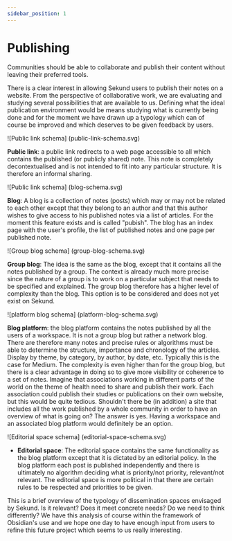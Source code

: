 ```yaml
---
sidebar_position: 1
---
```


# Publishing

Communities should be able to collaborate and publish their content without leaving their preferred tools.

There is a clear interest in allowing Sekund users to publish their notes on a website. From the perspective of collaborative work, we are evaluating and studying several possibilities that are available to us. Defining what the ideal publication environment would be means studying what is currently being done and for the moment we have drawn up a typology which can of course be improved and which deserves to be given feedback by users.

![Public link schema] (public-link-schema.svg)

**Public link**: a public link redirects to a web page accessible to all which contains the published (or publicly shared) note. This note is completely decontextualised and is not intended to fit into any particular structure. It is therefore an informal sharing.

![Public link schema] (blog-schema.svg)

**Blog**: A blog is a collection of notes (posts) which may or may not be related to each other except that they belong to an author and that this author wishes to give access to his published notes via a list of articles. For the moment this feature exists and is called "pubish".
The blog has an index page with the user's profile, the list of published notes and one page per published note.

![Group blog schema] (group-blog-schema.svg)

**Group blog**: The idea is the same as the blog, except that it contains all the notes published by a group. The context is already much more precise since the nature of a group is to work on a particular subject that needs to be specified and explained. The group blog therefore has a higher level of complexity than the blog. This option is to be considered and does not yet exist on Sekund.

![platform blog schema] (platform-blog-schema.svg)

**Blog platform**: the blog platform contains the notes published by all the users of a workspace. It is not a group blog but rather a network blog. There are therefore many notes and precise rules or algorithms must be able to determine the structure, importance and chronology of the articles. Display by theme, by category, by author, by date, etc.
Typically this is the case for Medium. The complexity is even higher than for the group blog, but there is a clear advantage in doing so to give more visibility or coherence to a set of notes. Imagine that associations working in different parts of the world on the theme of health need to share and publish their work. Each association could publish their studies or publications on their own website, but this would be quite tedious. Shouldn't there be (in addition) a site that includes all the work published by a whole community in order to have an overview of what is going on? The answer is yes. Having a workspace and an associated blog platform would definitely be an option.

![Editorial space schema] (editorial-space-schema.svg)

- **Editorial space**: The editorial space contains the same functionality as the blog platform except that it is dictated by an editorial policy. In the blog platform each post is published independently and there is ultimately no algorithm deciding what is priority/not priority, relevant/not relevant. The editorial space is more political in that there are certain rules to be respected and priorities to be given.

This is a brief overview of the typology of dissemination spaces envisaged by Sekund. Is it relevant? Does it meet concrete needs? Do we need to think differently?
We have this analysis of course within the framework of Obsidian's use and we hope one day to have enough input from users to refine this future project which seems to us really interesting.
